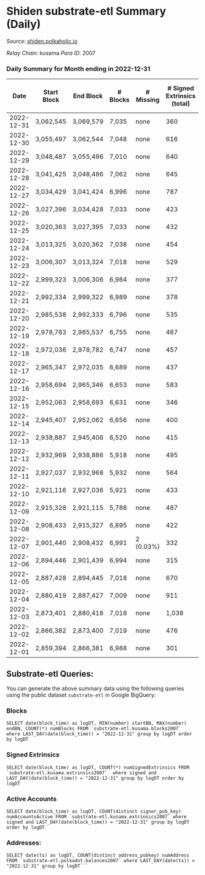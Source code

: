 # Shiden substrate-etl Summary (Daily)

_Source_: [shiden.polkaholic.io](https://shiden.polkaholic.io)

*Relay Chain*: kusama
*Para ID*: 2007



### Daily Summary for Month ending in 2022-12-31


| Date | Start Block | End Block | # Blocks | # Missing | # Signed Extrinsics (total) | # Active Accounts | # Addresses with Balances | # Events | # Transfers | # XCM Transfers In | # XCM Transfers Out |
| ---- | ----------- | --------- | -------- | --------- | --------------------------- | ----------------- | ------------------------- | -------- | ----------- | ------------------ | ------------------- |
| 2022-12-31 | 3,062,545 | 3,069,579 | 7,035 | none  | 360 | 102 | 636,067 | 51,475 | 7,195 ($19,436.98) | 1 ($3.36) | 3 ($4.20) |
| 2022-12-30 | 3,055,497 | 3,062,544 | 7,048 | none  | 616 | 142 | 636,052 | 72,566 | 7,643 ($75,982.39) | 1 ($0.89) | 3 ($151.64) |
| 2022-12-29 | 3,048,487 | 3,055,496 | 7,010 | none  | 640 | 171 | 636,004 | 58,560 | 7,491 ($1,172,321.26) | 1 ($104.56) |   |
| 2022-12-28 | 3,041,425 | 3,048,486 | 7,062 | none  | 645 | 161 | 635,943 | 64,182 | 7,868 ($109,734.37) | 1 ($15.16) | 2 ($114.83) |
| 2022-12-27 | 3,034,429 | 3,041,424 | 6,996 | none  | 787 | 117 | 635,850 | 107,585 | 7,230 ($21,182.87) | 3 ($115.49) | 1 ($115.13) |
| 2022-12-26 | 3,027,396 | 3,034,428 | 7,033 | none  | 423 | 113 | 635,823 | 59,388 | 7,297 ($39,253.25) | 3 ($4.69) | 1 ($4.81) |
| 2022-12-25 | 3,020,363 | 3,027,395 | 7,033 | none  | 432 | 120 | 635,807 | 59,125 | 7,430 ($43,819.17) |   | 1 ($200.41) |
| 2022-12-24 | 3,013,325 | 3,020,362 | 7,038 | none  | 454 | 124 | 635,771 | 55,861 | 7,174 ($63,520.28) | 1 ($25.28) |   |
| 2022-12-23 | 3,006,307 | 3,013,324 | 7,018 | none  | 529 | 100 | 635,736 | 56,657 | 7,457 ($148,388.52) | 1 ($80.83) |   |
| 2022-12-22 | 2,999,323 | 3,006,306 | 6,984 | none  | 377 | 95 | 635,707 | 52,267 | 7,227 ($35,101.65) |   |   |
| 2022-12-21 | 2,992,334 | 2,999,322 | 6,989 | none  | 378 | 103 | 635,685 | 53,419 | 7,087 ($12,520.57) | 2 ($0.63) | 2 ($10.53) |
| 2022-12-20 | 2,985,538 | 2,992,333 | 6,796 | none  | 535 | 122 | 635,670 | 60,172 | 7,282 ($42,895.37) | 1 ($201.58) |   |
| 2022-12-19 | 2,978,783 | 2,985,537 | 6,755 | none  | 467 | 129 | 635,627 | 59,743 | 7,284 ($76,748.26) | 3 ($319.26) | 1 ($0.32) |
| 2022-12-18 | 2,972,036 | 2,978,782 | 6,747 | none  | 457 | 101 | 635,594 | 60,972 | 7,082 ($15,823.40) | 2 ($416.30) | 1 ($174.98) |
| 2022-12-17 | 2,965,347 | 2,972,035 | 6,689 | none  | 437 | 117 | 635,572 | 61,765 | 6,857 ($112,652.40) |   | 1 ($198.80) |
| 2022-12-16 | 2,958,694 | 2,965,346 | 6,653 | none  | 583 | 118 | 635,562 | 59,344 | 6,824 ($92,262.47) | 2 ($78.76) | 4 ($400.13) |
| 2022-12-15 | 2,952,063 | 2,958,693 | 6,631 | none  | 346 | 91 | 635,547 | 50,664 | 6,931 ($22,787.83) |   |   |
| 2022-12-14 | 2,945,407 | 2,952,062 | 6,656 | none  | 400 | 87 |  | 54,993 | 6,823 ($147,624.46) |   |   |
| 2022-12-13 | 2,938,887 | 2,945,406 | 6,520 | none  | 415 | 89 |  | 63,256 | 6,766 ($120,459.78) |   |   |
| 2022-12-12 | 2,932,969 | 2,938,886 | 5,918 | none  | 495 | 118 | 635,489 | 61,299 | 6,308 ($470,815.56) | 2 ($222.63) | 3 ($0.70) |
| 2022-12-11 | 2,927,037 | 2,932,968 | 5,932 | none  | 564 | 107 | 635,463 | 77,964 | 5,992 ($25,855.90) |   |   |
| 2022-12-10 | 2,921,116 | 2,927,036 | 5,921 | none  | 433 | 107 | 635,455 | 50,367 | 6,097 ($52,498.68) |   |   |
| 2022-12-09 | 2,915,328 | 2,921,115 | 5,788 | none  | 487 | 135 | 635,447 | 49,826 | 6,174 ($333,927.89) | 1 ($264.12) |   |
| 2022-12-08 | 2,908,433 | 2,915,327 | 6,895 | none  | 422 | 117 | 635,424 | 58,073 | 7,225 ($241,633.41) |   | 1 ($0.04) |
| 2022-12-07 | 2,901,440 | 2,908,432 | 6,991 | 2 (0.03%) | 332 | 116 | 635,395 | 65,514 | 7,425 ($134,061.67) |   | 5 ($12.80) |
| 2022-12-06 | 2,894,446 | 2,901,439 | 6,994 | none  | 315 | 93 | 635,359 | 57,794 | 7,196 ($151,162.80) | 1 ($21.49) | 1 ($0.01) |
| 2022-12-05 | 2,887,428 | 2,894,445 | 7,018 | none  | 670 | 143 | 635,337 | 76,579 | 8,400 ($1,846,326.48) | 1 ($310.33) |   |
| 2022-12-04 | 2,880,419 | 2,887,427 | 7,009 | none  | 911 | 180 | 635,319 | 86,690 | 8,113 ($678,661.17) | 2 ($479.97) |   |
| 2022-12-03 | 2,873,401 | 2,880,418 | 7,018 | none  | 1,038 | 195 | 635,292 | 83,827 | 8,500 ($1,057,710.59) | 2 ($390.57) | 2 ($135.15) |
| 2022-12-02 | 2,866,382 | 2,873,400 | 7,019 | none  | 476 | 100 | 635,234 | 78,193 | 7,614 ($282,518.85) | 3 ($623.88) | 7 ($1.71) |
| 2022-12-01 | 2,859,394 | 2,866,381 | 6,988 | none  | 301 | 89 | 635,218 | 53,013 | 7,133 ($95,036.08) | 1 ($2.84) | 2 ($3.78) |

## Substrate-etl Queries:
You can generate the above summary data using the following queries using the public dataset `substrate-etl` in Google BigQuery:


### Blocks
```
SELECT date(block_time) as logDT, MIN(number) startBN, MAX(number) endBN, COUNT(*) numBlocks FROM `substrate-etl.kusama.blocks2007`  where LAST_DAY(date(block_time)) = "2022-12-31" group by logDT order by logDT
```


### Signed Extrinsics
```
SELECT date(block_time) as logDT, COUNT(*) numSignedExtrinsics FROM `substrate-etl.kusama.extrinsics2007`  where signed and LAST_DAY(date(block_time)) = "2022-12-31" group by logDT order by logDT
```


### Active Accounts
```
SELECT date(block_time) as logDT, COUNT(distinct signer_pub_key) numAccountsActive FROM `substrate-etl.kusama.extrinsics2007` where signed and LAST_DAY(date(block_time)) = "2022-12-31" group by logDT order by logDT
```


### Addresses:
```
SELECT date(ts) as logDT, COUNT(distinct address_pubkey) numAddress FROM `substrate-etl.polkadot.balances2007` where LAST_DAY(date(ts)) = "2022-12-31" group by logDT```

